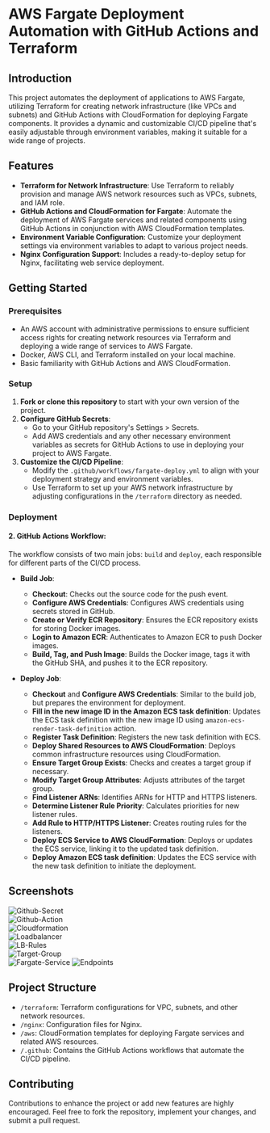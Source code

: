 # AWS Fargate Deployment Automation with GitHub Actions and Terraform

## Introduction

This project automates the deployment of applications to AWS Fargate, utilizing Terraform for creating network infrastructure (like VPCs and subnets) and GitHub Actions with CloudFormation for deploying Fargate components. It provides a dynamic and customizable CI/CD pipeline that's easily adjustable through environment variables, making it suitable for a wide range of projects.

## Features

- **Terraform for Network Infrastructure**: Use Terraform to reliably provision and manage AWS network resources such as VPCs, subnets, and IAM role.
- **GitHub Actions and CloudFormation for Fargate**: Automate the deployment of AWS Fargate services and related components using GitHub Actions in conjunction with AWS CloudFormation templates.
- **Environment Variable Configuration**: Customize your deployment settings via environment variables to adapt to various project needs.
- **Nginx Configuration Support**: Includes a ready-to-deploy setup for Nginx, facilitating web service deployment.

## Getting Started

### Prerequisites

- An AWS account with administrative permissions to ensure sufficient access rights for creating network resources via Terraform and deploying a wide range of services to AWS Fargate.
- Docker, AWS CLI, and Terraform installed on your local machine.
- Basic familiarity with GitHub Actions and AWS CloudFormation.

### Setup

1. **Fork or clone this repository** to start with your own version of the project.
2. **Configure GitHub Secrets**:
   - Go to your GitHub repository's Settings > Secrets.
   - Add AWS credentials and any other necessary environment variables as secrets for GitHub Actions to use in deploying your project to AWS Fargate.
3. **Customize the CI/CD Pipeline**:
   - Modify the `.github/workflows/fargate-deploy.yml` to align with your deployment strategy and environment variables.
   - Use Terraform to set up your AWS network infrastructure by adjusting configurations in the `/terraform` directory as needed.

### Deployment

#### 2. **GitHub Actions Workflow**:

The workflow consists of two main jobs: `build` and `deploy`, each responsible for different parts of the CI/CD process.

- **Build Job**:
  - **Checkout**: Checks out the source code for the push event.
  - **Configure AWS Credentials**: Configures AWS credentials using secrets stored in GitHub.
  - **Create or Verify ECR Repository**: Ensures the ECR repository exists for storing Docker images.
  - **Login to Amazon ECR**: Authenticates to Amazon ECR to push Docker images.
  - **Build, Tag, and Push Image**: Builds the Docker image, tags it with the GitHub SHA, and pushes it to the ECR repository.

- **Deploy Job**:
  - **Checkout** and **Configure AWS Credentials**: Similar to the build job, but prepares the environment for deployment.
  - **Fill in the new image ID in the Amazon ECS task definition**: Updates the ECS task definition with the new image ID using `amazon-ecs-render-task-definition` action.
  - **Register Task Definition**: Registers the new task definition with ECS.
  - **Deploy Shared Resources to AWS CloudFormation**: Deploys common infrastructure resources using CloudFormation.
  - **Ensure Target Group Exists**: Checks and creates a target group if necessary.
  - **Modify Target Group Attributes**: Adjusts attributes of the target group.
  - **Find Listener ARNs**: Identifies ARNs for HTTP and HTTPS listeners.
  - **Determine Listener Rule Priority**: Calculates priorities for new listener rules.
  - **Add Rule to HTTP/HTTPS Listener**: Creates routing rules for the listeners.
  - **Deploy ECS Service to AWS CloudFormation**: Deploys or updates the ECS service, linking it to the updated task definition.
  - **Deploy Amazon ECS task definition**: Updates the ECS service with the new task definition to initiate the deployment.

## Screenshots
![Github-Secret](https://drive.google.com/thumbnail?id=1FEAr0y0H2nd3A4Hh1nTXfr02Qft6Ul5J&sz=w1000)  
![Github-Action](https://drive.google.com/thumbnail?id=1FscD56NgZ1ad26-UnebtkiNzH_f1vuLf&sz=w1000)  
![Cloudformation](https://drive.google.com/thumbnail?id=1gLqH_2FWLv6UWcOV9SUIXC_FNtE0mJuY&sz=w1000)  
![Loadbalancer](https://drive.google.com/thumbnail?id=1iYPKC3qZvmFbrKwkpJhCIiY427yMBwZ5&sz=w1000)  
![LB-Rules](https://drive.google.com/thumbnail?id=1IXp5HD0bzsfra0EwK9JtQ353YwWuYu-F&sz=w1000)   
![Target-Group](https://drive.google.com/thumbnail?id=1dqiR4E7N12aXwpbB085ByO03ke848wgl&sz=w1000)  
![Fargate-Service](https://drive.google.com/thumbnail?id=1cnpPUEhBsvm3sqGTJyCNOTQcLZ91THjy&sz=w1000)
![Endpoints](https://drive.google.com/thumbnail?id=1-mVmTkMBtXTJc5vH-Hb7cfgqGohj2lvf&sz=w1000) 


## Project Structure

- `/terraform`: Terraform configurations for VPC, subnets, and other network resources.
- `/nginx`: Configuration files for Nginx.
- `/aws`: CloudFormation templates for deploying Fargate services and related AWS resources.
- `/.github`: Contains the GitHub Actions workflows that automate the CI/CD pipeline.

## Contributing

Contributions to enhance the project or add new features are highly encouraged. Feel free to fork the repository, implement your changes, and submit a pull request.


